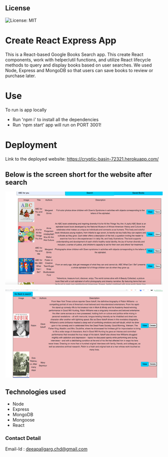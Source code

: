## License
![License: MIT](https://img.shields.io/badge/License-MIT-yellow.svg)


# Create React Express App
This is a React-based Google Books Search app. This create React components, work with helper/util functions, and utilize React lifecycle methods to query and display books based on user searches. We used Node, Express and MongoDB so that users can save books to review or purchase later.

# Use
To run is app locally 
* Run 'npm i' to install all the dependencies 
* Run 'npm start' app will run on PORT 3001!

# Deployment

Link to the deployed website:  https://cryptic-basin-72321.herokuapp.com/


## Below is the screen short for the website after search

![Website](./client/public/booksSearch.png)



![Website](./client/public/books.png)


## Technologies used
* Node
* Express
* MongoDB 
* Mongoose
* React 

### Contact Detail 
Email-Id : deeapaligarg.chd@gmail.com